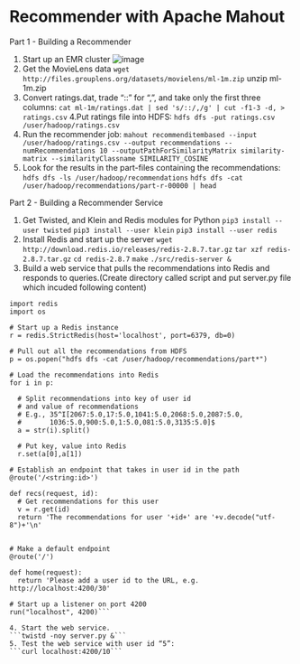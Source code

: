 # Recommender with Apache Mahout
Part 1 - Building a Recommender
1. Start up an EMR cluster
  ![image](https://user-images.githubusercontent.com/36765343/111746871-9c239300-88b4-11eb-8ae2-ba04bbe70bb7.png)
2. Get the MovieLens data
```wget http://files.grouplens.org/datasets/movielens/ml-1m.zip```
unzip ml-1m.zip
3. Convert ratings.dat, trade “::” for “,”, and take only the first three columns:
```cat ml-1m/ratings.dat | sed 's/::/,/g' | cut -f1-3 -d, > ratings.csv```
4.Put ratings file into HDFS:
```hdfs dfs -put ratings.csv /user/hadoop/ratings.csv```
5. Run the recommender job:
```mahout recommenditembased --input /user/hadoop/ratings.csv --output recommendations --numRecommendations 10 --outputPathForSimilarityMatrix similarity-matrix --similarityClassname SIMILARITY_COSINE```
6. Look for the results in the part-files containing the recommendations:
```hdfs dfs -ls /user/hadoop/recommendations```
```hdfs dfs -cat /user/hadoop/recommendations/part-r-00000 | head```

Part 2 - Building a Recommender Service
1. Get Twisted, and Klein and Redis modules for Python
```pip3 install --user twisted```
```pip3 install --user klein```
```pip3 install --user redis```
2. Install Redis and start up the server
```wget http://download.redis.io/releases/redis-2.8.7.tar.gz```
```tar xzf redis-2.8.7.tar.gz```
```cd redis-2.8.7```
```make```
```./src/redis-server &```
3. Build a web service that pulls the recommendations into Redis and responds to queries.(Create directory called script and put server.py file which incuded following content)
```from klein import run, route
import redis
import os

# Start up a Redis instance
r = redis.StrictRedis(host='localhost', port=6379, db=0)

# Pull out all the recommendations from HDFS
p = os.popen("hdfs dfs -cat /user/hadoop/recommendations/part*")

# Load the recommendations into Redis
for i in p:

  # Split recommendations into key of user id 
  # and value of recommendations
  # E.g., 35^I[2067:5.0,17:5.0,1041:5.0,2068:5.0,2087:5.0,
  #       1036:5.0,900:5.0,1:5.0,081:5.0,3135:5.0]$
  a = str(i).split()

  # Put key, value into Redis
  r.set(a[0],a[1])

# Establish an endpoint that takes in user id in the path
@route('/<string:id>')

def recs(request, id):
  # Get recommendations for this user
  v = r.get(id)
  return 'The recommendations for user '+id+' are '+v.decode("utf-8")+'\n'


# Make a default endpoint
@route('/')

def home(request):
  return 'Please add a user id to the URL, e.g. http://localhost:4200/30'

# Start up a listener on port 4200
run("localhost", 4200)```

4. Start the web service.
```twistd -noy server.py &```
5. Test the web service with user id “5”:
```curl localhost:4200/10```
